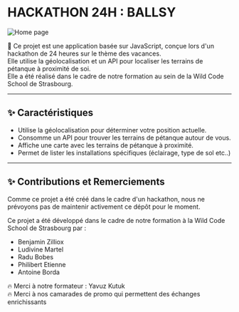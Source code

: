 # HACKATHON 24H : BALLSY

![Home page](./images/readme.png)

🎉 Ce projet est une application basée sur JavaScript, conçue lors d'un hackathon de 24 heures sur le thème des vacances.  
Elle utilise la géolocalisation et un API pour localiser les terrains de pétanque à proximité de soi.  
Elle a été réalisé dans le cadre de notre formation au sein de la Wild Code School de Strasbourg.

---

## ✨ Caractéristiques

- Utilise la géolocalisation pour déterminer votre position actuelle.
- Consomme un API pour trouver les terrains de pétanque autour de vous.
- Affiche une carte avec les terrains de pétanque à proximité.
- Permet de lister les installations spécifiques (éclairage, type de sol etc..)

---

## ✨ Contributions et Remerciements

Comme ce projet a été créé dans le cadre d'un hackathon, nous ne prévoyons pas de maintenir activement ce dépôt pour le moment.

Ce projet a été développé dans le cadre de notre formation à la Wild Code School de Strasbourg par :

- Benjamin Zilliox
- Ludivine Martel
- Radu Bobes
- Philibert Etienne
- Antoine Borda

🔥 Merci à notre formateur : Yavuz Kutuk  
🔥 Merci à nos camarades de promo qui permettent des échanges enrichissants
